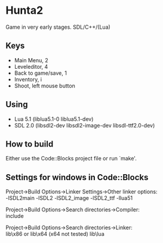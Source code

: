 # Hunta2
Game in very early stages. SDL/C++/(Lua)

## Keys
 - Main Menu, 2
 - Leveleditor, 4
 - Back to game/save, 1
 - Inventory, i
 - Shoot, left mouse button

## Using
 - Lua 5.1 (liblua5.1-0 liblua5.1-dev)
 - SDL 2.0 (libsdl2-dev libsdl2-image-dev libsdl-ttf2.0-dev)

## How to build
Either use the Code::Blocks project file or run `make'.

## Settings for windows in Code::Blocks
Project->Build Options->Linker Settings->Other linker options:</br>
-lSDL2main -lSDL2 -lSDL2\_image -lSDL2_ttf -llua51

Project->Build Options->Search directories->Compiler:</br>
include

Project->Build Options->Search directories->Linker:</br>
lib\x86 or lib\x64 (x64 not tested)
lib\lua
